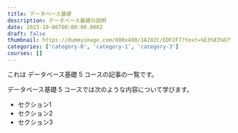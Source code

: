 ```yaml
---
title: データベース基礎
description: データベース基礎の説明
date: 2023-10-06T00:00:00.000Z
draft: false
thumbnail: https://dummyimage.com/600x400/1A202C/EDF2F7?text=%E3%83%87%E3%83%BC%E3%82%BF%E3%83%99%E3%83%BC%E3%82%B9%E5%9F%BA%E7%A4%8E
categories: ['category-0', 'category-1', 'category-3']
courses: []
---
```


これは データベース基礎 5 コースの記事の一覧です。

  データベース基礎 5 コースでは次のような内容について学びます。

  - セクション1
  - セクション2
  - セクション3